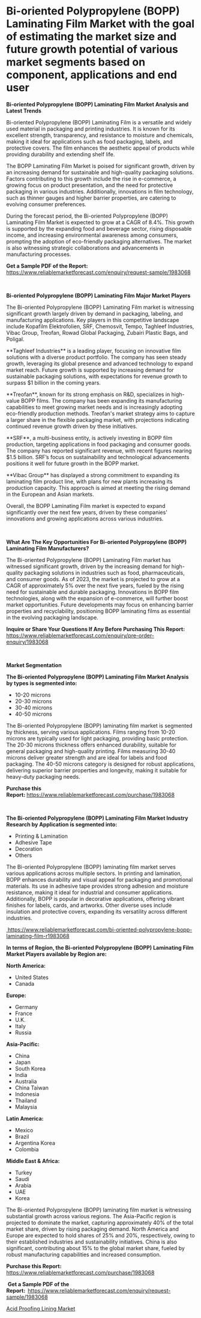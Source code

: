 <p><h1>Bi-oriented Polypropylene (BOPP) Laminating Film Market with the goal of estimating the market size and future growth potential of various market segments based on component, applications and end user</h1></p><p><strong>Bi-oriented Polypropylene (BOPP) Laminating Film Market Analysis and Latest Trends</strong></p>
<p><p>Bi-oriented Polypropylene (BOPP) Laminating Film is a versatile and widely used material in packaging and printing industries. It is known for its excellent strength, transparency, and resistance to moisture and chemicals, making it ideal for applications such as food packaging, labels, and protective covers. The film enhances the aesthetic appeal of products while providing durability and extending shelf life.</p><p>The BOPP Laminating Film Market is poised for significant growth, driven by an increasing demand for sustainable and high-quality packaging solutions. Factors contributing to this growth include the rise in e-commerce, a growing focus on product presentation, and the need for protective packaging in various industries. Additionally, innovations in film technology, such as thinner gauges and higher barrier properties, are catering to evolving consumer preferences.</p><p>During the forecast period, the Bi-oriented Polypropylene (BOPP) Laminating Film Market is expected to grow at a CAGR of 8.4%. This growth is supported by the expanding food and beverage sector, rising disposable income, and increasing environmental awareness among consumers, prompting the adoption of eco-friendly packaging alternatives. The market is also witnessing strategic collaborations and advancements in manufacturing processes.</p></p>
<p><strong>Get a Sample PDF of the Report:&nbsp;</strong> <a href="https://www.reliablemarketforecast.com/enquiry/request-sample/1983068?utm_campaign=2207&utm_medium=2&utm_source=Github&utm_content=ia&utm_term=05022025&utm_id=bi-oriented-polypropylene-bopp-laminating-film">https://www.reliablemarketforecast.com/enquiry/request-sample/1983068</a></p>
<p>&nbsp;</p>
<p><strong>Bi-oriented Polypropylene (BOPP) Laminating Film Major Market Players</strong></p>
<p><p>The Bi-oriented Polypropylene (BOPP) Laminating Film market is witnessing significant growth largely driven by demand in packaging, labeling, and manufacturing applications. Key players in this competitive landscape include Kopafilm Elektrofolien, SRF, Chemosvit, Tempo, Taghleef Industries, Vibac Group, Treofan, Rowad Global Packaging, Zubairi Plastic Bags, and Poligal.</p><p>**Taghleef Industries** is a leading player, focusing on innovative film solutions with a diverse product portfolio. The company has seen steady growth, leveraging its global presence and advanced technology to expand market reach. Future growth is supported by increasing demand for sustainable packaging solutions, with expectations for revenue growth to surpass $1 billion in the coming years.</p><p>**Treofan**, known for its strong emphasis on R&D, specializes in high-value BOPP films. The company has been expanding its manufacturing capabilities to meet growing market needs and is increasingly adopting eco-friendly production methods. Treofan's market strategy aims to capture a larger share in the flexible packaging market, with projections indicating continued revenue growth driven by these initiatives.</p><p>**SRF**, a multi-business entity, is actively investing in BOPP film production, targeting applications in food packaging and consumer goods. The company has reported significant revenue, with recent figures nearing $1.5 billion. SRF’s focus on sustainability and technological advancements positions it well for future growth in the BOPP market.</p><p>**Vibac Group** has displayed a strong commitment to expanding its laminating film product line, with plans for new plants increasing its production capacity. This approach is aimed at meeting the rising demand in the European and Asian markets.</p><p>Overall, the BOPP Laminating Film market is expected to expand significantly over the next few years, driven by these companies' innovations and growing applications across various industries.</p></p>
<p>&nbsp;</p>
<p><strong>What Are The Key Opportunities For Bi-oriented Polypropylene (BOPP) Laminating Film Manufacturers?</strong></p>
<p><p>The Bi-oriented Polypropylene (BOPP) Laminating Film market has witnessed significant growth, driven by the increasing demand for high-quality packaging solutions in industries such as food, pharmaceuticals, and consumer goods. As of 2023, the market is projected to grow at a CAGR of approximately 5% over the next five years, fueled by the rising need for sustainable and durable packaging. Innovations in BOPP film technologies, along with the expansion of e-commerce, will further boost market opportunities. Future developments may focus on enhancing barrier properties and recyclability, positioning BOPP laminating films as essential in the evolving packaging landscape.</p></p>
<p><strong>Inquire or Share Your Questions If Any Before Purchasing This Report:</strong> <a href="https://www.reliablemarketforecast.com/enquiry/pre-order-enquiry/1983068?utm_campaign=2207&utm_medium=2&utm_source=Github&utm_content=ia&utm_term=05022025&utm_id=bi-oriented-polypropylene-bopp-laminating-film">https://www.reliablemarketforecast.com/enquiry/pre-order-enquiry/1983068</a></p>
<p>&nbsp;</p>
<p><strong>Market Segmentation</strong></p>
<p><strong>The Bi-oriented Polypropylene (BOPP) Laminating Film Market Analysis by types is segmented into:</strong></p>
<p><ul><li>10-20 microns</li><li>20-30 microns</li><li>30-40 microns</li><li>40-50 microns</li></ul></p>
<p><p>The Bi-oriented Polypropylene (BOPP) laminating film market is segmented by thickness, serving various applications. Films ranging from 10-20 microns are typically used for light packaging, providing basic protection. The 20-30 microns thickness offers enhanced durability, suitable for general packaging and high-quality printing. Films measuring 30-40 microns deliver greater strength and are ideal for labels and food packaging. The 40-50 microns category is designed for robust applications, delivering superior barrier properties and longevity, making it suitable for heavy-duty packaging needs.</p></p>
<p><strong>Purchase this Report:&nbsp;</strong><a href="https://www.reliablemarketforecast.com/purchase/1983068?utm_campaign=2207&utm_medium=2&utm_source=Github&utm_content=ia&utm_term=05022025&utm_id=bi-oriented-polypropylene-bopp-laminating-film">https://www.reliablemarketforecast.com/purchase/1983068</a></p>
<p>&nbsp;</p>
<p><strong>The Bi-oriented Polypropylene (BOPP) Laminating Film Market Industry Research by Application is segmented into:</strong></p>
<p><ul><li>Printing & Lamination</li><li>Adhesive Tape</li><li>Decoration</li><li>Others</li></ul></p>
<p><p>The Bi-oriented Polypropylene (BOPP) laminating film market serves various applications across multiple sectors. In printing and lamination, BOPP enhances durability and visual appeal for packaging and promotional materials. Its use in adhesive tape provides strong adhesion and moisture resistance, making it ideal for industrial and consumer applications. Additionally, BOPP is popular in decorative applications, offering vibrant finishes for labels, cards, and artworks. Other diverse uses include insulation and protective covers, expanding its versatility across different industries.</p></p>
<p><a href="https://www.reliablemarketforecast.com/bi-oriented-polypropylene-bopp-laminating-film-r1983068?utm_campaign=2207&utm_medium=2&utm_source=Github&utm_content=ia&utm_term=05022025&utm_id=bi-oriented-polypropylene-bopp-laminating-film">&nbsp;https://www.reliablemarketforecast.com/bi-oriented-polypropylene-bopp-laminating-film-r1983068</a></p>
<p><strong>In terms of Region, the Bi-oriented Polypropylene (BOPP) Laminating Film Market Players available by Region are:</strong></p>
<p>
    <p> <strong> North America: </strong>
        <ul>
            <li>United States</li>
            <li>Canada</li>
        </ul>
        </p> 
    <p> <strong> Europe: </strong>
        <ul>
            <li>Germany</li>
            <li>France</li>
            <li>U.K.</li>
            <li>Italy</li>
            <li>Russia</li>
        </ul>
        </p> 
    <p> <strong> Asia-Pacific: </strong>
        <ul>
            <li>China</li>
            <li>Japan</li>
            <li>South Korea</li>
            <li>India</li>
            <li>Australia</li>
            <li>China Taiwan</li>
            <li>Indonesia</li>
            <li>Thailand</li>
            <li>Malaysia</li>
        </ul>
        </p> 
    <p> <strong> Latin America: </strong>
        <ul>
            <li>Mexico</li>
            <li>Brazil</li>
            <li>Argentina Korea</li>
            <li>Colombia</li>
        </ul>
        </p> 
    <p> <strong> Middle East & Africa: </strong>
        <ul>
            <li>Turkey</li>
            <li>Saudi</li>
            <li>Arabia</li>
            <li>UAE</li>
            <li>Korea</li>
        </ul>
    </p>
    </p>
<p><p>The Bi-oriented Polypropylene (BOPP) laminating film market is witnessing substantial growth across various regions. The Asia-Pacific region is projected to dominate the market, capturing approximately 40% of the total market share, driven by rising packaging demand. North America and Europe are expected to hold shares of 25% and 20%, respectively, owing to their established industries and sustainability initiatives. China is also significant, contributing about 15% to the global market share, fueled by robust manufacturing capabilities and increased consumption.</p></p>
<p><strong>Purchase this Report: </strong><a href="https://www.reliablemarketforecast.com/purchase/1983068?utm_campaign=2207&utm_medium=2&utm_source=Github&utm_content=ia&utm_term=05022025&utm_id=bi-oriented-polypropylene-bopp-laminating-film">https://www.reliablemarketforecast.com/purchase/1983068</a></p>
<p>&nbsp;<strong>Get a Sample PDF of the Report:&nbsp;&nbsp;</strong><a href="https://www.reliablemarketforecast.com/enquiry/request-sample/1983068?utm_campaign=2207&utm_medium=2&utm_source=Github&utm_content=ia&utm_term=05022025&utm_id=bi-oriented-polypropylene-bopp-laminating-film">https://www.reliablemarketforecast.com/enquiry/request-sample/1983068</a></p>
<p><strong></strong></p>
<p><p><a href="https://github.com/petbigbeepjn/Market-Research-Report-List-1/blob/main/acid-proofing-lining-market.md?utm_campaign=2207&utm_medium=2&utm_source=Github&utm_content=ia&utm_term=05022025&utm_id=bi-oriented-polypropylene-bopp-laminating-film">Acid Proofing Lining Market</a></p></p>